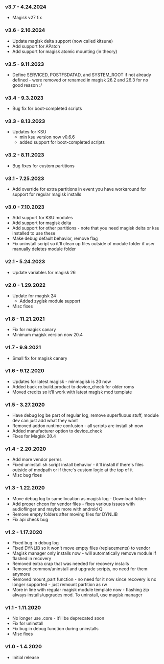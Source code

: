 ### v3.7 - 4.24.2024
* Magisk v27 fix

### v3.6 - 2.16.2024
* Update magisk delta support (now called kitsune)
* Add support for APatch
* Add support for magisk atomic mounting (in theory)

### v3.5 - 9.11.2023
* Define SERVICED, POSTFSDATAD, and SYSTEM_ROOT if not already defined - were removed or renamed in magisk 26.2 and 26.3 for no good reason :/

### v3.4 - 9.3.2023
* Bug fix for boot-completed scripts

### v3.3 - 8.13.2023
* Updates for KSU
  * min ksu version now v0.6.6
  * added support for boot-completed scripts

### v3.2 - 8.11.2023
* Bug fixes for custom partitions

### v3.1 - 7.25.2023
* Add override for extra partitions in event you have workaround for support for regular magisk installs

### v3.0 - 7.10.2023
* Add support for KSU modules
* Add support for magisk delta
* Add support for other partitions - note that you need magisk delta or ksu installed to use these
* Make debug default behavior, remove flag
* Fix uninstall script so it'll clean up files outside of module folder if user manually deletes module folder

### v2.1 - 5.24.2023
* Update variables for magisk 26

### v2.0 - 1.29.2022
* Update for magisk 24
  * Added zygisk module support
* Misc fixes

### v1.8 - 11.21.2021
* Fix for magisk canary
* Minimum magisk version now 20.4

### v1.7 - 9.9.2021
* Small fix for magisk canary

### v1.6 - 9.12.2020
* Updates for latest magisk - minmagisk is 20 now
* Added back ro.build.product to device_check for older roms
* Moved credits so it'll work with latest magisk mod template

### v1.5 - 3.27.2020
* Have debug log be part of regular log, remove superfluous stuff, module dev can just add what they want
* Removed addon runtime confusion - all scripts are install.sh now
* Added manufacturer option to device_check
* Fixes for Magisk 20.4

### v1.4 - 2.20.2020
* Add more vendor perms
* Fixed uninstall.sh script install behavior - it'll install if there's files outside of modpath or if there's custom logic at the top of it
* Misc bug fixes

### v1.3 - 1.22.2020
* Move debug log to same location as magisk log - Download folder
* Add proper chcon for vendor files - fixes various issues with audioflinger and maybe more with android Q
* Remove empty folders after moving files for DYNLIB
* Fix api check bug

### v1.2 - 1.17.2020
* Fixed bug in debug log
* Fixed DYNLIB so it won't move empty files (replacements) to vendor
* Magisk manager only installs now - will automatically remove module if flashed in recovery
* Removed extra crap that was needed for recovery installs
* Removed common/uninstall and upgrade scripts, no need for them anymore
* Removed mount_part function - no need for it now since recovery is no longer supported - just remount partition as rw
* More in line with regular magisk module template now - flashing zip always installs/upgrades mod. To uninstall, use magisk manager

### v1.1 - 1.11.2020
* No longer use .core - it'll be deprecated soon
* Fix for uninstall
* Fix bug in debug function during uninstalls
* Misc fixes

### v1.0 - 1.4.2020
* Initial release